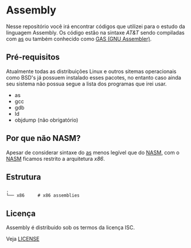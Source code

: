 # Assembly

Nesse repositório você irá encontrar códigos que utilizei para o estudo da
linguagem Assembly. Os código estão na sintaxe *AT&T* sendo compiladas com
[as][gas] ou também conhecido como [GAS (GNU Assembler)][gas].

## Pré-requisitos

Atualmente todas as distribuições Linux e outros sitemas operacionais como BSD's
já possuem instalado esses pacotes, no entanto caso ainda seu sistema não
possua segue a lista dos programas que irei usar.

* as
* gcc
* gdb
* ld
* objdump (não obrigatório)

## Por que não NASM?

Apesar de considerar sintaxe do [as][gas] menos legível que do [NASM][nasm],
com o [NASM][nasm] ficamos restrito a arquitetura *x86*.

## Estrutura

```
.
└── x86		# x86 assemblies
```

## Licença

Assembly é distribuido sob os termos da licença ISC.

Veja [LICENSE](LICENSE)

[gas]: https://en.wikipedia.org/wiki/GNU_Assembler
[nasm]: https://pt.wikipedia.org/wiki/NASM
